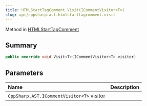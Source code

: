 ```yaml
---
title: HTMLStartTagComment.Visit(ICommentVisitor<T>)
slug: api/cppsharp.ast.htmlstarttagcomment.visit
---
```

Method in [HTMLStartTagComment](/api/cppsharp/ast/htmlstarttagcomment)

## Summary



```csharp
public override void Visit<T>(ICommentVisitor<T> visitor)
```

## Parameters

|Name|Description|
|:---|:---|
|`CppSharp.AST.ICommentVisitor<T>` visitor||

